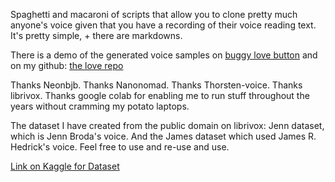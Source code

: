 Spaghetti and macaroni of scripts that allow you to clone pretty much anyone's voice given that you have a recording of their voice reading text.
It's pretty simple, + there are markdowns.

There is a demo of the generated voice samples on [buggy love button](https://lovebutton.onrender.com) and on my github: [the love repo](https://github.com/mebenyahia/lovebutton)

Thanks Neonbjb. Thanks Nanonomad. Thanks Thorsten-voice. Thanks librivox. Thanks google colab for enabling me to run stuff throughout the years without cramming my potato laptops.

The dataset I have created from the public domain on librivox: Jenn dataset, which is Jenn Broda's voice.
And the James dataset which used James R. Hedrick's voice. Feel free to use and re-use and use. 

[Link on Kaggle for Dataset](https://www.kaggle.com/datasets/meryembenyahia/james-and-jenn-audio-datasets)
